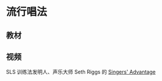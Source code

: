 # 流行唱法

## 教材



## 视频

SLS 训练法发明人、声乐大师 Seth Riggs 的 [Singers' Advantage](https://www.bilibili.com/video/BV19W41147qM)
